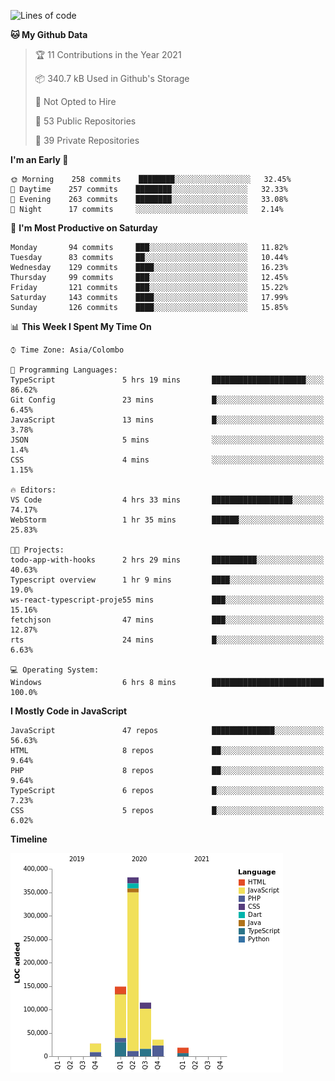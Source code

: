 
<!--START_SECTION:waka-->
![Lines of code](https://img.shields.io/badge/From%20Hello%20World%20I%27ve%20Written-732737%20lines%20of%20code-blue)

**🐱 My Github Data** 

> 🏆 11 Contributions in the Year 2021
 > 
> 📦 340.7 kB Used in Github's Storage 
 > 
> 🚫 Not Opted to Hire
 > 
> 📜 53 Public Repositories 
 > 
> 🔑 39 Private Repositories  
 > 
**I'm an Early 🐤** 

```text
🌞 Morning    258 commits    ████████░░░░░░░░░░░░░░░░░   32.45% 
🌆 Daytime    257 commits    ████████░░░░░░░░░░░░░░░░░   32.33% 
🌃 Evening    263 commits    ████████░░░░░░░░░░░░░░░░░   33.08% 
🌙 Night      17 commits     ░░░░░░░░░░░░░░░░░░░░░░░░░   2.14%

```
📅 **I'm Most Productive on Saturday** 

```text
Monday       94 commits     ███░░░░░░░░░░░░░░░░░░░░░░   11.82% 
Tuesday      83 commits     ██░░░░░░░░░░░░░░░░░░░░░░░   10.44% 
Wednesday    129 commits    ████░░░░░░░░░░░░░░░░░░░░░   16.23% 
Thursday     99 commits     ███░░░░░░░░░░░░░░░░░░░░░░   12.45% 
Friday       121 commits    ███░░░░░░░░░░░░░░░░░░░░░░   15.22% 
Saturday     143 commits    ████░░░░░░░░░░░░░░░░░░░░░   17.99% 
Sunday       126 commits    ████░░░░░░░░░░░░░░░░░░░░░   15.85%

```


📊 **This Week I Spent My Time On** 

```text
⌚︎ Time Zone: Asia/Colombo

💬 Programming Languages: 
TypeScript               5 hrs 19 mins       █████████████████████░░░░   86.62% 
Git Config               23 mins             █░░░░░░░░░░░░░░░░░░░░░░░░   6.45% 
JavaScript               13 mins             █░░░░░░░░░░░░░░░░░░░░░░░░   3.78% 
JSON                     5 mins              ░░░░░░░░░░░░░░░░░░░░░░░░░   1.4% 
CSS                      4 mins              ░░░░░░░░░░░░░░░░░░░░░░░░░   1.15%

🔥 Editors: 
VS Code                  4 hrs 33 mins       ██████████████████░░░░░░░   74.17% 
WebStorm                 1 hr 35 mins        ██████░░░░░░░░░░░░░░░░░░░   25.83%

🐱‍💻 Projects: 
todo-app-with-hooks      2 hrs 29 mins       ██████████░░░░░░░░░░░░░░░   40.63% 
Typescript overview      1 hr 9 mins         ████░░░░░░░░░░░░░░░░░░░░░   19.0% 
ws-react-typescript-proje55 mins             ███░░░░░░░░░░░░░░░░░░░░░░   15.16% 
fetchjson                47 mins             ███░░░░░░░░░░░░░░░░░░░░░░   12.87% 
rts                      24 mins             █░░░░░░░░░░░░░░░░░░░░░░░░   6.63%

💻 Operating System: 
Windows                  6 hrs 8 mins        █████████████████████████   100.0%

```

**I Mostly Code in JavaScript** 

```text
JavaScript               47 repos            ██████████████░░░░░░░░░░░   56.63% 
HTML                     8 repos             ██░░░░░░░░░░░░░░░░░░░░░░░   9.64% 
PHP                      8 repos             ██░░░░░░░░░░░░░░░░░░░░░░░   9.64% 
TypeScript               6 repos             █░░░░░░░░░░░░░░░░░░░░░░░░   7.23% 
CSS                      5 repos             █░░░░░░░░░░░░░░░░░░░░░░░░   6.02%

```


**Timeline**

![Chart not found](https://raw.githubusercontent.com/ccweerasinghe1994/ccweerasinghe1994/master/charts/bar_graph.png) 


<!--END_SECTION:waka-->
